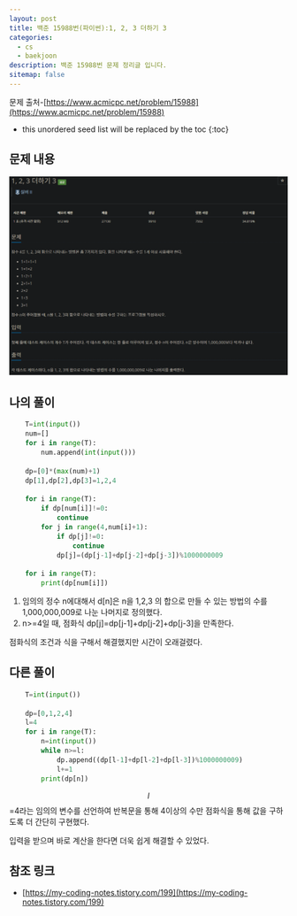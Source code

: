 ```yaml
---
layout: post
title: 백준 15988번(파이썬):1, 2, 3 더하기 3
categories: 
  - cs
  - baekjoon
description: 백준 15988번 문제 정리글 입니다.
sitemap: false
---
```

문제 출처-[https://www.acmicpc.net/problem/15988](https://www.acmicpc.net/problem/15988)

* this unordered seed list will be replaced by the toc
{:toc}

## 문제 내용
![백준 15988번](/assets/img/blog/bj15988.png)

## 나의 풀이

~~~python
    T=int(input())
    num=[]
    for i in range(T):
        num.append(int(input()))
        
    dp=[0]*(max(num)+1)
    dp[1],dp[2],dp[3]=1,2,4

    for i in range(T):
        if dp[num[i]]!=0:
            continue
        for j in range(4,num[i]+1):
            if dp[j]!=0:
                continue
            dp[j]=(dp[j-1]+dp[j-2]+dp[j-3])%1000000009

    for i in range(T):
        print(dp[num[i]])
~~~

1. 임의의 정수 n에대해서 d[n]은 n을 1,2,3 의 합으로 만들 수 있는 방법의 수를 1,000,000,009로 나눈 나머지로 정의했다.
2. n>=4일 때, 점화식 dp[j]=dp[j-1]+dp[j-2]+dp[j-3]을 만족한다.

점화식의 조건과 식을 구해서 해결했지만 시간이 오래걸렸다.


## 다른 풀이

~~~python
    T=int(input())
    
    dp=[0,1,2,4]
    l=4
    for i in range(T):
        n=int(input())
        while n>=l:
            dp.append((dp[l-1]+dp[l-2]+dp[l-3])%1000000009)
            l+=1
        print(dp[n])
~~~

$$l$$=4라는 임의의 변수를 선언하여 반복문을 통해 4이상의 수만 점화식을 통해 값을 구하도록 더 간단히 구현했다.

입력을 받으며 바로 계산을 한다면 더욱 쉽게 해결할 수 있었다.

## 참조 링크

- [https://my-coding-notes.tistory.com/199](https://my-coding-notes.tistory.com/199)